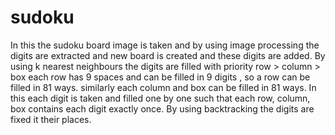 # sudoku
In this the sudoku board image is taken and by using image processing the digits are extracted and new board is created and these digits are added.
By using k nearest neighbours the digits are filled with priority row > column > box each row has 9 spaces and can be filled in 9 digits , so a row can be filled in 81 ways.
similarly each column and box can be filled in 81 ways.
In this each digit is taken and filled one by one such that each row, column, box contains each digit exactly once.
By using backtracking the digits are fixed it their places.
